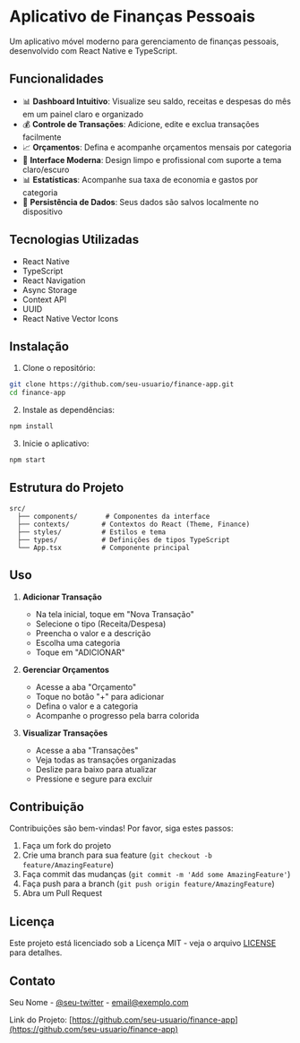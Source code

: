 # Aplicativo de Finanças Pessoais

Um aplicativo móvel moderno para gerenciamento de finanças pessoais, desenvolvido com React Native e TypeScript.

## Funcionalidades

- 📊 **Dashboard Intuitivo**: Visualize seu saldo, receitas e despesas do mês em um painel claro e organizado
- 💰 **Controle de Transações**: Adicione, edite e exclua transações facilmente
- 📈 **Orçamentos**: Defina e acompanhe orçamentos mensais por categoria
- 📱 **Interface Moderna**: Design limpo e profissional com suporte a tema claro/escuro
- 📊 **Estatísticas**: Acompanhe sua taxa de economia e gastos por categoria
- 💾 **Persistência de Dados**: Seus dados são salvos localmente no dispositivo

## Tecnologias Utilizadas

- React Native
- TypeScript
- React Navigation
- Async Storage
- Context API
- UUID
- React Native Vector Icons

## Instalação

1. Clone o repositório:
```bash
git clone https://github.com/seu-usuario/finance-app.git
cd finance-app
```

2. Instale as dependências:
```bash
npm install
```

3. Inicie o aplicativo:
```bash
npm start
```

## Estrutura do Projeto

```
src/
  ├── components/       # Componentes da interface
  ├── contexts/        # Contextos do React (Theme, Finance)
  ├── styles/          # Estilos e tema
  ├── types/           # Definições de tipos TypeScript
  └── App.tsx          # Componente principal
```

## Uso

1. **Adicionar Transação**
   - Na tela inicial, toque em "Nova Transação"
   - Selecione o tipo (Receita/Despesa)
   - Preencha o valor e a descrição
   - Escolha uma categoria
   - Toque em "ADICIONAR"

2. **Gerenciar Orçamentos**
   - Acesse a aba "Orçamento"
   - Toque no botão "+" para adicionar
   - Defina o valor e a categoria
   - Acompanhe o progresso pela barra colorida

3. **Visualizar Transações**
   - Acesse a aba "Transações"
   - Veja todas as transações organizadas
   - Deslize para baixo para atualizar
   - Pressione e segure para excluir

## Contribuição

Contribuições são bem-vindas! Por favor, siga estes passos:

1. Faça um fork do projeto
2. Crie uma branch para sua feature (`git checkout -b feature/AmazingFeature`)
3. Faça commit das mudanças (`git commit -m 'Add some AmazingFeature'`)
4. Faça push para a branch (`git push origin feature/AmazingFeature`)
5. Abra um Pull Request

## Licença

Este projeto está licenciado sob a Licença MIT - veja o arquivo [LICENSE](LICENSE) para detalhes.

## Contato

Seu Nome - [@seu-twitter](https://twitter.com/seu-twitter) - email@exemplo.com

Link do Projeto: [https://github.com/seu-usuario/finance-app](https://github.com/seu-usuario/finance-app) 